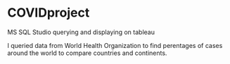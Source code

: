 # COVIDproject
MS SQL Studio querying and displaying on tableau

I queried data from World Health Organization to find perentages of cases around the world to compare countries and continents. 
